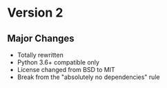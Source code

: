 # Version 2

## Major Changes

* Totally rewritten
* Python 3.6+ compatible only
* License changed from BSD to MIT
* Break from the "absolutely no dependencies" rule
